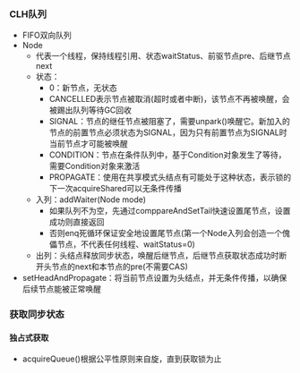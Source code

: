 ### CLH队列
- FIFO双向队列
- Node
  - 代表一个线程，保持线程引用、状态waitStatus、前驱节点pre、后继节点next
  - 状态：
    - 0：新节点，无状态
    - CANCELLED表示节点被取消(超时或者中断)，该节点不再被唤醒，会被踢出队列等待GC回收
    - SIGNAL：节点的继任节点被阻塞了，需要unpark()唤醒它。新加入的节点的前置节点必须状态为SIGNAL，因为只有前置节点为SIGNAL时当前节点才可能被唤醒 
    - CONDITION：节点在条件队列中，基于Condition对象发生了等待，需要Condition对象来激活
    - PROPAGATE：使用在共享模式头结点有可能处于这种状态，表示锁的下一次acquireShared可以无条件传播
  - 入列：addWaiter(Node mode)
    - 如果队列不为空，先通过comppareAndSetTail快速设置尾节点，设置成功则直接返回
    - 否则enq死循环保证安全地设置尾节点(第一个Node入列会创造一个傀儡节点，不代表任何线程、waitStatus=0)
  - 出列：头结点释放同步状态，唤醒后继节点，后继节点获取状态成功时断开头节点的next和本节点的pre(不需要CAS)
- setHeadAndPropagate：将当前节点设置为头结点，并无条件传播，以确保后续节点能被正常唤醒
  
### 获取同步状态
#### 独占式获取
- acquireQueue()根据公平性原则来自旋，直到获取锁为止
